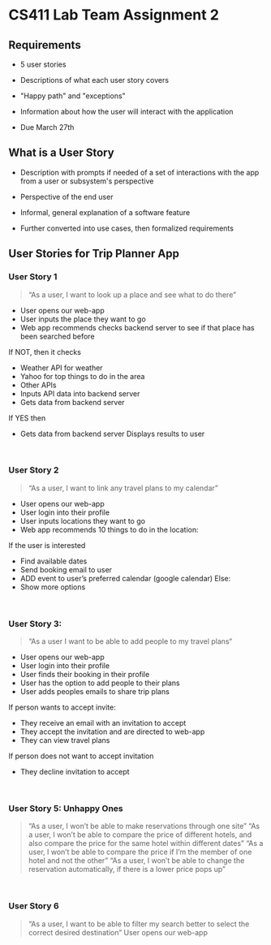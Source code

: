 # CS411 Lab Team Assignment 2

## Requirements

- 5 user stories
- Descriptions of what each user story covers
- "Happy path" and "exceptions"

- Information about how the user will interact with the application

- Due March 27th



## What is a User Story

- Description with prompts if needed of a set of interactions with the app from a user or subsystem's perspective

- Perspective of the end user

- Informal, general explanation of a software feature

- Further converted into use cases, then formalized requirements



## User Stories for Trip Planner App

### User Story 1
> “As a user, I want to look up a place and see what to do there”
- User opens our web-app 
- User inputs the place they want to go 
- Web app recommends checks backend server to see if that place has been searched before 

If NOT, then it checks 

- Weather API for weather
- Yahoo for top things to do in the area
- Other APIs
- Inputs API data into backend server
- Gets data from backend server

If YES then

- Gets data from backend server
Displays results to user

&nbsp;
&nbsp;
&nbsp;

### User Story 2
> “As a user, I want to link any travel plans to my calendar”
- User opens our web-app
- User login into their profile
- User inputs locations they want to go
- Web app recommends 10 things to do in the location:

If the user is interested
- Find available dates
- Send booking email to user
- ADD event to user’s preferred calendar (google calendar)
Else:
- Show more options

&nbsp;
&nbsp;
&nbsp;

### User Story 3: 
> “As a user I want to be able to add people to my travel plans“
- User opens our web-app
- User login into their profile
- User finds their booking in their profile 
- User has the option to add people to their plans 
- User adds peoples emails to share trip plans 

If person wants to accept invite: 

- They receive an email with an invitation to accept 
- They accept the invitation and are directed to web-app 
- They can view travel plans 

If person does not want to accept invitation
- They decline invitation to accept 

&nbsp;
&nbsp;
&nbsp;

### User Story 5: Unhappy Ones
> “As a user, I won’t be able to make reservations through one site”
> “As a user, I won’t be able to compare the price of different hotels, and also compare the price for the same hotel within different dates”
> “As a user, I won’t be able to compare the price if I’m the member of one hotel and not the other”
> “As a user, I won’t be able to change the reservation automatically, if there is a lower price pops up”

&nbsp;
&nbsp;
&nbsp;

### User Story 6
> “As a user, I want to be able to filter my search better to select the correct desired destination”
User opens our web-app


